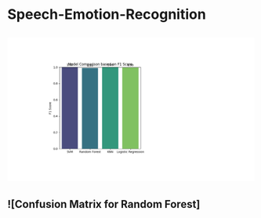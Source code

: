 # Speech-Emotion-Recognition  

## ![Model Comparison based on F1 Scores](https://github.com/GunjaShah/Speech-Emotion-Recognition/blob/main/Model%20Comparison%20based%20on%20F1%20Scores.png)

## ![Confusion Matrix for Random Forest]
